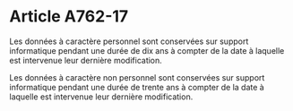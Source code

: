 # Article A762-17

<p> 					Les données à caractère personnel sont conservées sur support informatique pendant une durée de dix ans à compter de la date à laquelle est intervenue leur dernière modification.</p><p>Les données à caractère non personnel sont conservées sur support informatique pendant une durée de trente ans à compter de la date à laquelle est intervenue leur dernière modification.<br/></p>